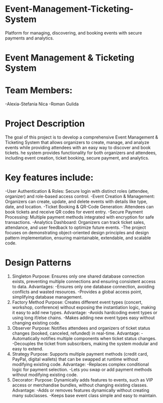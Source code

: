 # Event-Management-Ticketing-System
Platform for managing, discovering, and booking events with secure payments and analytics.

# Event Management & Ticketing System

# Team Members:
-Alexia-Stefania Nica
-Roman Gulida

# Project Description
The goal of this project is to develop a comprehensive Event Management & Ticketing System that allows organizers to create, manage, and analyze events while providing attendees with an easy way to discover and book tickets. he system provides functionality for both organizers and attendees, including event creation, ticket booking, secure payment, and analytics.

# Key features include:
-User Authentication & Roles: Secure login with distinct roles (attendee, organizer) and role-based access control.
-Event Creation & Management: Organizers can create, update, and delete events with details like type, date, and location.
-Ticket Booking & QR-Code Generation: Attendees can book tickets and receive QR codes for event entry.
-Secure Payment Processing: Multiple payment methods integrated with encryption for safe transactions.
-Analytics Dashboard: Organizers can track ticket sales, attendance, and user feedback to optimize future events.
-The project focuses on demonstrating object-oriented design principles and design pattern implementation, ensuring maintainable, extendable, and scalable code.

# Design Patterns
1. Singleton
Purpose: Ensures only one shared database connection exists, preventing multiple connections and ensuring consistent access to data.
Advantages: -Ensures only one database connection, avoiding conflicts and wasted resources.
             -Provides a global access point, simplifying database management.
2. Factory Method
Purpose: Creates different event types (concert, workshop, conference) without exposing the instantiation logic, making it easy to add new types.
Advantage: -Avoids hardcoding event types or using long if/else chains.
            -Makes adding new event types easy without changing existing code.
3. Observer
Purpose: Notifies attendees and organizers of ticket status changes (booked, canceled, refunded) in real-time.
Advantage: -Automatically notifies multiple components when ticket status changes.
            -Decouples the ticket from subscribers, making the system modular and easy to extend.
4. Strategy
Purpose: Supports multiple payment methods (credit card, PayPal, digital wallets) that can be swapped at runtime without modifying existing code.
Advantage: -Replaces complex conditional logic for payment selection.
            -Lets you swap or add payment methods without modifying existing code.
5. Decorator:
Purpose: Dynamically adds features to events, such as VIP access or merchandise bundles, without changing existing classes.
Advantage: -Adds or removes features dynamically without creating many subclasses.
            -Keeps base event class simple and easy to maintain.
